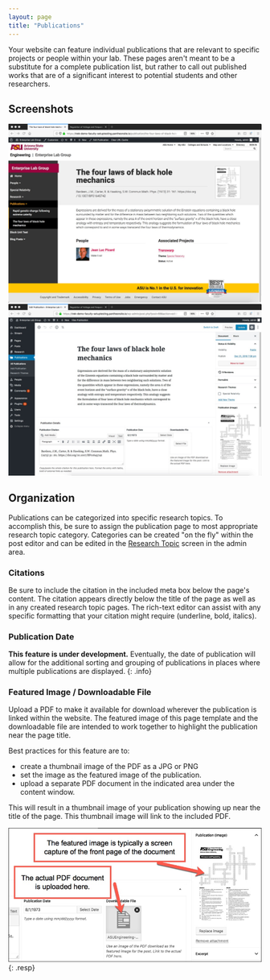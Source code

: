 ```yaml
---
layout: page
title: "Publications"
---
```


Your website can feature individual publications that are relevant to specific projects or people within your lab. These pages aren't meant to be a substitute for a complete publication list, but rather to call out published works that are of a significant interest to potential students and other researchers.

## Screenshots ##

<div id="lightbox" class="lightbox">
    <a href="../assets/img/publication-front.jpg">
        <img src="../assets/img/publication-front.jpg" alt="Screen shot: Sample publication page" />
    </a>
    <a href="../assets/img/publication-create.jpg">
        <img src="../assets/img/publication-create.jpg" alt="Screen Shot: Admin area for creating a publication page." />
    </a>
</div>

## Organization ##

Publications can be categorized into specific research topics. To accomplish this, be sure to assign the publication page to most appropriate research topic category. Categories can be created "on the fly" within the post editor and can be edited in the [Research Topic](../research-topic.html) screen in the admin area.

### Citations ###

Be sure to include the citation in the included meta box below the page's content. The citation appears directly below the title of the page as well as in any created research topic pages. The rich-text editor can assist with any specific formatting that your citation might require (underline, bold, italics).

### Publication Date ###

**This feature is under development.** Eventually, the date of publication will allow for the additional sorting and grouping of publications in places where multiple publications are displayed.
{: .info}

### Featured Image / Downloadable File ###

Upload a PDF to make it available for download wherever the publication is linked within the website. The featured image of this page template and the downloadable file are intended to work together to highlight the publication near the page title.

Best practices for this feature are to:

- create a thumbnail image of the PDF as a JPG or PNG
- set the image as the featured image of the publication.
- upload a separate PDF document in the indicated area under the content window.

 This will result in a thumbnail image of your publication showing up near the title of the page. This thumbnail image will link to the included PDF.

![Screen shot: Detail shot of the admin area and where you upload either the PDF or image of the downloadable document.](../assets/img/publication-featureimage-detail.jpg){: .resp}
